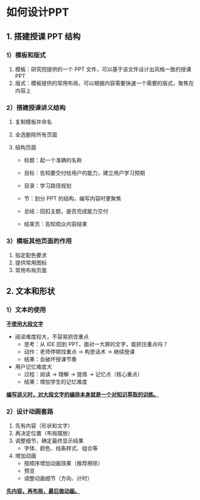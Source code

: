 # 如何设计PPT

## 1. 搭建授课 PPT 结构

### 1）模板和版式

1. 模板：研究院提供的一个 PPT 文件，可以基于该文件设计出风格一致的授课 PPT
2. 版式：模板提供的常用布局，可以根据内容需要快速一个需要的版式，聚焦在内容上

### 2）搭建授课讲义结构

1. 复制模板并命名

2. 全选删除所有页面

3. 结构页面

   * 标题：起一个准确的名称

   * 目标：告知要交付给用户的能力，建立用户学习预期
   * 目录：学习路径规划
   * 节：划分 PPT 的结构，编写内容时更聚焦
   * 总结：回扣主题，是否完成能力交付
   * 结束页：告知观众内容结束

### 3）模板其他页面的作用

1. 指定配色要求
2. 提供常用图标
3. 常用布局页面

## 2. 文本和形状

### 1）文本的使用

**<u>不使用大段文字</u>**

* 阅读难度较大，不容易抓住重点
  * 思考：从 IDE 回到 PPT，面对一大屏的文字，能抓住重点吗？
  * 动作：老师停顿找重点 → 构思话术 → 继续授课
  * 结果：会破坏授课节奏
* 用户记忆难度大
  * 过程：阅读 → 理解 → 提炼 → 记忆点（核心重点）
  * 结果：增加学生的记忆难度

**<u>编写讲义时，对大段文字的编排本身就是一个对知识萃取的训练。</u>**

### 2）设计动画套路 

1. 先有内容（形状和文字）
2. 再决定位置（布局摆放）
3. 调整细节，确定最终显示结果
   * 字体、颜色、线条样式、组合等
4. 增加动画
   * 按顺序增加动画效果（推荐擦除）
   * 预览
   * 调整动画细节（方向、计时）

**<u>先内容，再布局，最后做动画。</u>**